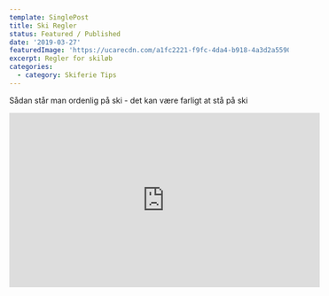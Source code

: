 ```yaml
---
template: SinglePost
title: Ski Regler
status: Featured / Published
date: '2019-03-27'
featuredImage: 'https://ucarecdn.com/a1fc2221-f9fc-4da4-b918-4a3d2a55908d/'
excerpt: Regler for skiløb
categories:
  - category: Skiferie Tips
---
```

Sådan står man ordenlig på ski - det kan være farligt at stå på ski

<iframe width="560" height="315" src="https://www.youtube.com/embed/lGjjflD1vIM" frameborder="0" allow="accelerometer; autoplay; encrypted-media; gyroscope; picture-in-picture" allowfullscreen></iframe>
